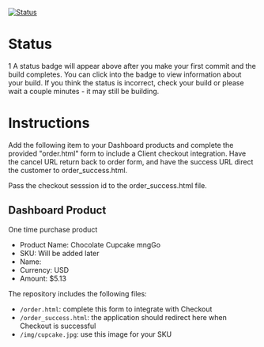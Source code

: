 [![Status](https://img.shields.io/badge/status-NO%20COMMIT-blue.svg)](https://github.com/raysaavedra-work/bakery_scaffold_CND91sHiaOnjQW7Z)

# Status
1
A status badge will appear above after you make your first commit and the build completes. You can click into the badge to view information about your build. If you think the status is incorrect, check your build or please wait a couple minutes - it may still be building.

# Instructions

Add the following item to your Dashboard products and complete the provided "order.html" form to include a Client checkout integration. Have the cancel URL return back to order form, and have the success URL direct the customer to order_success.html.

Pass the checkout sesssion id to the order_success.html file.

## Dashboard Product
One time purchase product
* Product Name: Chocolate Cupcake mngGo
* SKU: Will be added later
* Name: 
* Currency: USD
* Amount: $5.13

The repository includes the following files:
* `/order.html`: complete this form to integrate with Checkout
* `/order_success.html`: the application should redirect here when Checkout is successful
* `/img/cupcake.jpg`: use this image for your SKU
